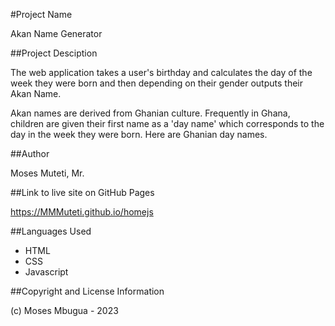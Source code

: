 #Project Name

Akan Name Generator

##Project Desciption

The web application takes a user's birthday and calculates the day of the week they were born and then depending on their gender outputs their Akan Name. 

Akan names are derived from Ghanian culture. Frequently in Ghana, children are given their first name as a 'day name' which corresponds to the day in the week they were born. Here are Ghanian day names.

##Author

Moses Muteti, Mr.

##Link to live site on GitHub Pages

https://MMMuteti.github.io/homejs

##Languages Used

- HTML
- CSS
- Javascript

##Copyright and License Information

(c) Moses Mbugua - 2023